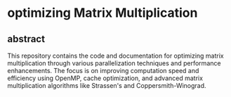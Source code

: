 # optimizing Matrix Multiplication

## abstract
This repository contains the code and documentation for optimizing matrix multiplication through various parallelization techniques and performance enhancements. The focus is on improving computation speed and efficiency using OpenMP, cache optimization, and advanced matrix multiplication algorithms like Strassen's and Coppersmith-Winograd.

